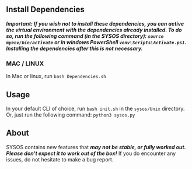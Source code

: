 
## Install Dependencies
***Important: If you wish not to install these dependencies, you can active the virtual environment with the dependencies already installed. To do so, run the following command (in the SYSOS directory): `source myenv/bin/activate` or in windows PowerShell `venv\Scripts\Activate.ps1`. Installing the dependencies after this is not necessary.***

### MAC / LINUX
In Mac or linux, run `bash Dependencies.sh`

## Usage
In your default CLI of choice, run `bash init.sh` in the `sysos/Unix` directory. Or, just run the following command: `python3 sysos.py`

## About
SYSOS contains new features that ***may not be stable, or fully worked out. Please don't expect it to work out of the box!*** If you do encounter any   
issues, do not hesitate to make a bug report.
